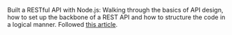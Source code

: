 Built a RESTful API with Node.js: Walking through the basics of API design, how to set up the backbone of a REST API and how to structure the code in a logical manner. Followed [this article](https://hackernoon.com/restful-api-design-with-node-js-26ccf66eab09).
